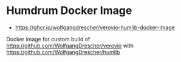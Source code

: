 # Humdrum Docker Image

* https://ghcr.io/wolfgangdrescher/verovio-humlib-docker-image

Docker image for custom build of https://github.com/WolfgangDrescher/verovio with https://github.com/WolfgangDrescher/humlib
